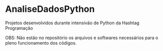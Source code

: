 # AnaliseDadosPython
Projetos desenvolvidos durante intensivão de Python da Hashtag Programação

OBS: Não estão no repositório os arquivos e softwares necessários para o pleno funcionamento dos códigos.

